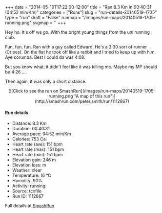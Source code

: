 +++
date = "2014-05-19T17:22:00-12:00"
title = "Ran 8.3 Km in 00:40:31 (04:52 min/Km)"
categories = ["Runs"]
slug = "run-details-20140519-1705"
type = "run"
draft = "False"
runmap = "/images/run-maps/20140519-1705-running.png"
svgmap = '<polyline points="20 39, 0 59, 8 63, 12 66, 19 68, 23 70, 25 78, 24 84, 42 89, 49 89, 53 83, 54 80, 63 72, 66 65, 67 61, 78 55, 82 52, 100 25, 93 22, 79 21, 63 21, 56 19, 42 15, 33 11, 30 12, 25 11, 24 13, 26 15, 27 15, 29 21, 32 23, 33 26, 20 38">'
+++

Hey ho. It's off we go. With the bright young things from the uni running club. 

Fun, fun, fun. Ran with a guy called Edward. He's a 3:30 sort of runner (Cripes). On the flat he took off like a rabbit and I tried to keep up with him. Aye corumba. Best I could do was 4:08. 

But you know what; it didn't feel like it was killing me. Maybe my MP should be 4:26 ....

Then again, it was only a short distance. 



<!--more-->

<center>
[![Click to see the run on SmashRun](/images/run-maps/20140519-1705-running.png "A map of this run")](http://smashrun.com/peter.smith/run/1112867)
</center>

#### Run details

* Distance: 8.3 Km
* Duration: 00:40:31
* Average pace: 04:52 min/Km
* Calories: 753 Cal
* Heart rate (ave): 151 bpm
* Heart rate (max): 151 bpm
* Heart rate (min): 151 bpm
* Elevation gain: 246 m
* Elevation loss:  m
* Weather: clear
* Temperature: 16 &deg;C
* Humidity: 90%
* Activity: running
* Source: tcxfile
* Run ID: 1112867

Full details at [SmashRun](http://smashrun.com/peter.smith/run/1112867)